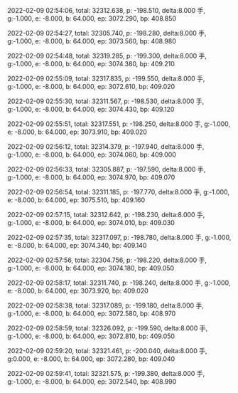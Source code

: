 2022-02-09 02:54:06, total: 32312.638, p: -198.510, delta:8.000 手, g:-1.000, e: -8.000, b: 64.000, ep: 3072.290, bp: 408.850

2022-02-09 02:54:27, total: 32305.740, p: -198.280, delta:8.000 手, g:-1.000, e: -8.000, b: 64.000, ep: 3073.560, bp: 408.980

2022-02-09 02:54:48, total: 32319.285, p: -199.300, delta:8.000 手, g:-1.000, e: -8.000, b: 64.000, ep: 3074.380, bp: 409.210

2022-02-09 02:55:09, total: 32317.835, p: -199.550, delta:8.000 手, g:-1.000, e: -8.000, b: 64.000, ep: 3072.610, bp: 409.020

2022-02-09 02:55:30, total: 32311.567, p: -198.530, delta:8.000 手, g:-1.000, e: -8.000, b: 64.000, ep: 3074.430, bp: 409.120

2022-02-09 02:55:51, total: 32317.551, p: -198.250, delta:8.000 手, g:-1.000, e: -8.000, b: 64.000, ep: 3073.910, bp: 409.020

2022-02-09 02:56:12, total: 32314.379, p: -197.940, delta:8.000 手, g:-1.000, e: -8.000, b: 64.000, ep: 3074.060, bp: 409.000

2022-02-09 02:56:33, total: 32305.887, p: -197.590, delta:8.000 手, g:-1.000, e: -8.000, b: 64.000, ep: 3074.970, bp: 409.070

2022-02-09 02:56:54, total: 32311.185, p: -197.770, delta:8.000 手, g:-1.000, e: -8.000, b: 64.000, ep: 3075.510, bp: 409.160

2022-02-09 02:57:15, total: 32312.642, p: -198.230, delta:8.000 手, g:-1.000, e: -8.000, b: 64.000, ep: 3074.010, bp: 409.030

2022-02-09 02:57:35, total: 32317.097, p: -198.780, delta:8.000 手, g:-1.000, e: -8.000, b: 64.000, ep: 3074.340, bp: 409.140

2022-02-09 02:57:56, total: 32304.756, p: -198.220, delta:8.000 手, g:-1.000, e: -8.000, b: 64.000, ep: 3074.180, bp: 409.050

2022-02-09 02:58:17, total: 32311.740, p: -198.240, delta:8.000 手, g:-1.000, e: -8.000, b: 64.000, ep: 3073.920, bp: 409.020

2022-02-09 02:58:38, total: 32317.089, p: -199.180, delta:8.000 手, g:-1.000, e: -8.000, b: 64.000, ep: 3072.580, bp: 408.970

2022-02-09 02:58:59, total: 32326.092, p: -199.590, delta:8.000 手, g:-1.000, e: -8.000, b: 64.000, ep: 3072.810, bp: 409.050

2022-02-09 02:59:20, total: 32321.461, p: -200.040, delta:8.000 手, g:0.000, e: -8.000, b: 64.000, ep: 3072.280, bp: 409.040

2022-02-09 02:59:41, total: 32321.575, p: -199.380, delta:8.000 手, g:-1.000, e: -8.000, b: 64.000, ep: 3072.540, bp: 408.990